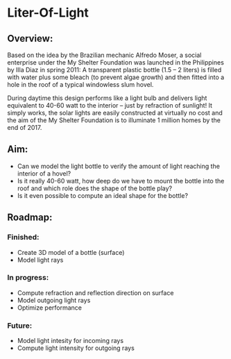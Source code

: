 # Liter-Of-Light
## Overview:
Based on the idea by the Brazilian mechanic Alfredo Moser, a social enterprise under the My Shelter Foundation was launched in the Philippines by Illa Diaz in spring 2011: A transparent plastic bottle (1.5 – 2 liters) is filled with water plus some bleach (to prevent algae growth) and then fitted into a hole in the roof of a typical windowless slum hovel.

During daytime this design performs like a light bulb and delivers light equivalent to 40-60 watt to the interior – just by refraction of sunlight! It simply works, the solar lights are easily constructed at virtually no cost and the aim of the My Shelter Foundation is to illuminate 1 million homes by the end of 2017. 

## Aim:
+ Can we model the light bottle to verify the amount of light reaching the interior of a hovel? 
+ Is it really 40-60 watt, how deep do we have to mount the bottle into the roof and which role does the shape of the bottle play? 
+ Is it even possible to compute an ideal shape for the bottle? 

## Roadmap:
### Finished:
+ Create 3D model of a bottle (surface)
+ Model light rays

### In progress:
+ Compute refraction and reflection direction on surface
+ Model outgoing light rays
+ Optimize performance

### Future:
+ Model light intesity for incoming rays
+ Compute light intensity for outgoing rays
